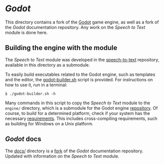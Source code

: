 # *Godot*

This directory contains a fork of the [Godot][godot] game engine, as well as a fork
of the *Godot* documentation repository. Any work on the *Speech to Text* module is
done here.

## Building the engine with the module

The *Speech to Text* module was developed in the [speech-to-text][sttModule]
repository, available in this directory as a submodule.

To easily build executables related to the Godot engine, such as templates and the
editor, the [godot-builder.sh](godot-builder.sh) script is provided. For instructions
on how to use it, run in a terminal:

    $ ./godot-builder.sh -h

Many commands in this script to copy the *Speech to Text* module to the `engine/`
directory, which is a submodule for the Godot engine [repository][godotGitHub]. Of
course, to build for a determined platform, check if your system has the necessary
[requirements][compileReq]. This includes cross-compiling requirements, such as
building for Windows on a Unix platform.

## *Godot* docs

The [*docs/*](docs/) directory is a [fork][godotDocsGitHub] of the *Godot*
documentation repository. Updated with information on the *Speech to Text* module.

[godot]: https://godotengine.org "Godot site"
[sttModule]: https://github.com/SamuraiSigma/speech-to-text "Speech to text module on GitHub"
[godotGitHub]: https://github.com/godotengine/godot "Godot repository on GitHub"
[compileReq]: http://docs.godotengine.org/en/stable/development/compiling/index.html "Requirements for compiling"
[godotDocsGitHub]: https://github.com/godotengine/godot-docs "Godot docs on GitHub"
